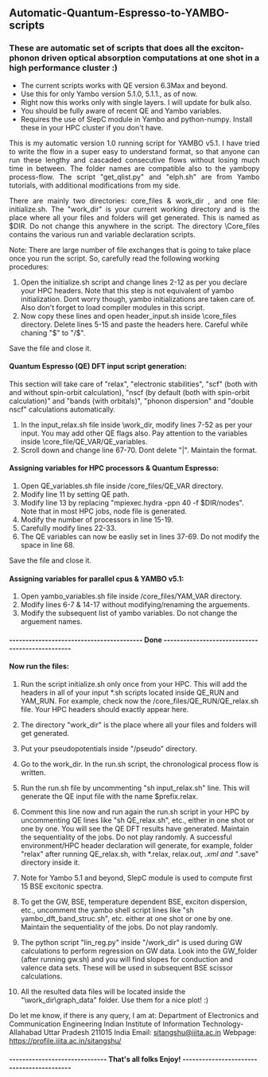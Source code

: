 ## Automatic-Quantum-Espresso-to-YAMBO-scripts
### These are automatic set of scripts that does all the exciton-phonon driven optical absorption computations at one shot in a high performance cluster :)
- The current scripts works with QE version 6.3Max and beyond.
- Use this for only Yambo version 5.1.0, 5.1.1., as of now.
- Right now this works only with single layers. I will update for bulk also.
- You should be fully aware of recent QE and Yambo variables. 
- Requires the use of SlepC module in Yambo and python-numpy. Install these in your HPC cluster if you don't have.

<p style='text-align: justify;'>This is my automatic version 1.0 running script for YAMBO v5.1. I have tried to write the flow in a super easy to understand format, so that anyone can run these lengthy and cascaded consecutive flows without losing much time in between. The folder names are compatible also to the yambopy process-flow. The script "get_qlist.py" and "elph.sh" are from Yambo tutorials, with additional modifications from my side.</p>

<p style='text-align: justify;'>There are mainly two directories: core_files & work_dir , and one file: initialize.sh. The "work_dir" is your current working directory and is the place where all your files and folders will get generated. This is named as $DIR. Do not change this anywhere in the script. The directory \Core_files contains the various run and variable declaration scripts. 

Note: There are large number of file exchanges that is going to take place once you run the script. So, carefully read the following working procedures:</p>  

1. Open the initialize.sh script and change lines 2-12 as per you declare your HPC headers. Note that this step is not equivalent of yambo initialization. Dont worry though, yambo initializations are taken care of. Also don't forget to load compiler modules in this script.
2. Now copy these lines and open header_input.sh inside \core_files directory. Delete lines 5-15 and paste the headers here. Careful while chaning "$" to  "/\$". 

Save the file and close it.

#### Quantum Espresso (QE) DFT input script generation: 
This section will take care of "relax", "electronic stabilities", "scf" (both with and without spin-orbit calculation), "nscf (by default (both with spin-orbit calculation)" and "bands (with orbitals)", "phonon dispersion" and "double nscf" calculations automatically.

1. In the input_relax.sh file inside \work_dir, modify lines 7-52 as per your input. You may add other QE flags also. Pay attention to the variables inside \core_file/QE_VAR/QE_variables.
2. Scroll down and change line 67-70. Dont delete "|". Maintain the format.

#### Assigning variables for HPC processors & Quantum Espresso:

1. Open QE_variables.sh file inside /core_files/QE_VAR directory.
2. Modify line 11 by setting QE path.
3. Modify line 13 by replacing "mpiexec.hydra -ppn 40 -f $DIR/nodes". Note that in most HPC jobs, node file is generated.
4. Modify the number of processors in line 15-19.
5. Carefully modify lines 22-33.
6. The QE variables can now be easliy set in lines 37-69. Do not modify the space in line 68. 

Save the file and close it.

#### Assigning variables for parallel cpus & YAMBO v5.1:

1. Open yambo_variables.sh file inside /core_files/YAM_VAR directory.
2. Modify lines 6-7 & 14-17 without modifying/renaming the arguements.
3. Modify the subsequent list of yambo variables. Do not change the arguement names.

#### ----------------------------------------- Done ------------------------------------------------

#### Now run the files:

1. Run the script initialize.sh only once from your HPC. This will add the headers in all of your input *.sh scripts located inside QE_RUN and YAM_RUN. For example, check now the /core_files/QE_RUN/QE_relax.sh file. Your HPC headers should exactly appear here.
2. The directory "work_dir" is the place where all your files and folders will get generated. 
3. Put your pseudopotentials inside "/pseudo" directory.
4. Go to the work_dir. In the run.sh script, the chronological process flow is written. 
5. Run the run.sh file by uncommenting "sh input_relax.sh" line. This will generate the QE input file with the name $prefix.relax.
6. Comment this line now and run again the run.sh script in your HPC by uncommenting QE lines like "sh QE_relax.sh", etc., either in one shot or one by one. You will see the QE DFT results have generated. Maintain the sequentiality of the jobs. Do not play randomly. A successful environment/HPC header declaration will generate, for example, folder "relax" after running QE_relax.sh, with *.relax, relax.out, *.xml and "*.save" directory inside it.

7. Note for Yambo 5.1 and beyond, SlepC module is used to compute first 15 BSE excitonic spectra. 
8. To get the GW, BSE, temperature dependent BSE, exciton dispersion, etc., uncomment the yambo shell script lines like "sh yambo_dft_band_struc.sh", etc. either at one shot or one by one. Maintain the sequentiality of the jobs. Do not play randomly.
9. The python script "lin_reg.py" inside "/work_dir" is used during GW calculations to perform regression on GW data. Look into the GW_folder (after running gw.sh) and you will find slopes for conduction and valence data sets. These will be used in subsequent BSE scissor calculations.
10. All the resulted data files will be located inside the "\work_dir\graph_data\" folder. Use them for a nice plot! :) 



Do let me know, if there is any query, I am at: 
  Department of Electronics and Communication Engineering
  Indian Institute of Information Technology-Allahabad
  Uttar Pradesh 211015
  India
  Email: sitangshu@iiita.ac.in 
  Webpage: https://profile.iiita.ac.in/sitangshu/


#### ------------------------------ That's all folks Enjoy! ------------------------------------------
